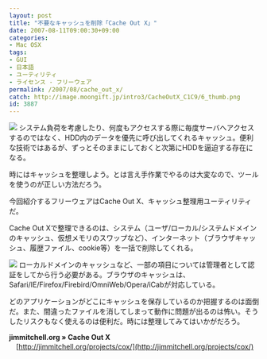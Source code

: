 ```yaml
---
layout: post
title: "不要なキャッシュを削除「Cache Out X」"
date: 2007-08-11T09:00:30+09:00
categories:
- Mac OSX
tags: 
- GUI
- 日本語
- ユーティリティ
- ライセンス - フリーウェア
permalink: /2007/08/cache_out_x/
catch: http://image.moongift.jp/intro3/CacheOutX_C1C9/6_thumb.png
id: 3887
---
```

[![](http://image.moongift.jp/intro3/CacheOutX_C1C9/5_thumb.png)](http://image.moongift.jp/intro3/CacheOutX_C1C9/52.png) システム負荷を考慮したり、何度もアクセスする際に毎度サーバへアクセスするのではなく、HDD内のデータを優先に呼び出してくれるキャッシュ。便利な技術ではあるが、ずっとそのままにしておくと次第にHDDを逼迫する存在になる。

  

時にはキャッシュを整理しよう。とは言え手作業でやるのは大変なので、ツールを使うのが正しい方法だろう。

  

今回紹介するフリーウェアはCache Out X、キャッシュ整理用ユーティリティだ。

  

<!--more-->

Cache Out Xで整理できるのは、システム（ユーザ/ローカル/システムドメインのキャッシュ、仮想メモリのスワップなど）、インターネット（ブラウザキャッシュ、履歴ファイル、cookie等）を一括で削除してくれる。

  

[![](http://image.moongift.jp/intro3/CacheOutX_C1C9/6_thumb.png)](http://image.moongift.jp/intro3/CacheOutX_C1C9/62.png) ローカルドメインのキャッシュなど、一部の項目については管理者として認証をしてから行う必要がある。ブラウザのキャッシュは、Safari/IE/Firefox/Firebird/OmniWeb/Opera/iCabが対応している。

  

どのアプリケーションがどこにキャッシュを保存しているのか把握するのは面倒だ。また、間違ったファイルを消してしまって動作に問題が出るのは怖い。そうしたリスクもなく使えるのは便利だ。時には整理してみてはいかがだろう。

  

  

**jimmitchell.org » Cache Out X**  
　[http://jimmitchell.org/projects/cox/](http://jimmitchell.org/projects/cox/)

  
